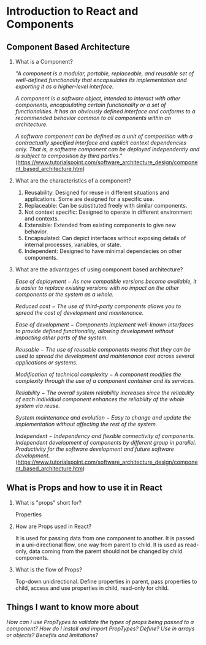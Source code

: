 # Introduction to React and Components

## Component Based Architecture

1. What is a Component?

    *"A component is a modular, portable, replaceable, and reusable set of well-defined functionality that encapsulates its implementation and exporting it as a higher-level interface.*

    *A component is a software object, intended to interact with other components, encapsulating certain functionality or a set of functionalities. It has an obviously defined interface and conforms to a recommended behavior common to all components within an architecture.*

    *A software component can be defined as a unit of composition with a contractually specified interface and explicit context dependencies only. That is, a software component can be deployed independently and is subject to composition by third parties."* (https://www.tutorialspoint.com/software_architecture_design/component_based_architecture.htm)

2. What are the characteristics of a component?

    1. Reusability: Designed for reuse in different situations and applications. Some are designed for a specific use.
    2. Replaceable: Can be substituted freely with similar components.
    3. Not context specific: Designed to operate in different environment and contexts.
    4. Extensible: Extended from existing components to give new behavior.
    5. Encapsulated: Can depict interfaces without exposing details of internal processes, variables, or state.
    6. Independent: Designed to have minimal dependecies on other components.

3. What are the advantages of using component based architecture?

    *Ease of deployment − As new compatible versions become available, it is easier to replace existing versions with no impact on the other components or the system as a whole.*

    *Reduced cost − The use of third-party components allows you to spread the cost of development and maintenance.*

    *Ease of development − Components implement well-known interfaces to provide defined functionality, allowing development without impacting other parts of the system.*

    *Reusable − The use of reusable components means that they can be used to spread the development and maintenance cost across several applications or systems.*

    *Modification of technical complexity − A component modifies the complexity through the use of a component container and its services.*

    *Reliability − The overall system reliability increases since the reliability of each individual component enhances the reliability of the whole system via reuse.*

    *System maintenance and evolution − Easy to change and update the implementation without affecting the rest of the system.*

    *Independent − Independency and flexible connectivity of components. Independent development of components by different group in parallel. Productivity for the software development and future software development.*
    (https://www.tutorialspoint.com/software_architecture_design/component_based_architecture.htm)

## What is Props and how to use it in React

1. What is "props" short for?

    Properties

2. How are Props used in React?

    It is used for passing data from one component to another. It is passed in a uni-directional flow, one way from parent to child. It is used as read-only, data coming from the parent should not be changed by child components.

3. What is the flow of Props?

    Top-down unidirectional. Define properties in parent, pass properties to child, access and use properties in child, read-only for child.


## Things I want to know more about

*How can i use PropTypes to validate the types of props being passed to a component? How do I install and import PropTypes? Define? Use in arrays or objects? Benefits and limitations?*
